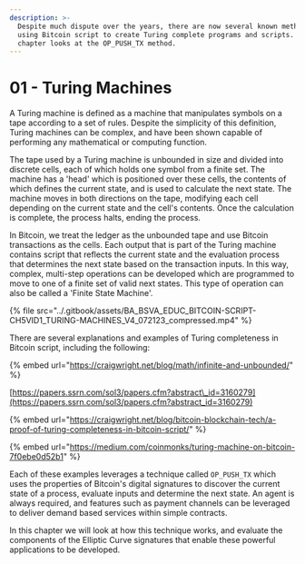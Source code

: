 ```yaml
---
description: >-
  Despite much dispute over the years, there are now several known methods of
  using Bitcoin script to create Turing complete programs and scripts. This
  chapter looks at the OP_PUSH_TX method.
---
```


# 01 - Turing Machines

A Turing machine is defined as a machine that manipulates symbols on a tape according to a set of rules. Despite the simplicity of this definition, Turing machines can be complex, and have been shown capable of performing any mathematical or computing function.

The tape used by a Turing machine is unbounded in size and divided into discrete cells, each of which holds one symbol from a finite set. The machine has a 'head' which is positioned over these cells, the contents of which defines the current state, and is used to calculate the next state. The machine moves in both directions on the tape, modifying each cell depending on the current state and the cell's contents. Once the calculation is complete, the process halts, ending the process.

In Bitcoin, we treat the ledger as the unbounded tape and use Bitcoin transactions as the cells. Each output that is part of the Turing machine contains script that reflects the current state and the evaluation process that determines the next state based on the transaction inputs. In this way, complex, multi-step operations can be developed which are programmed to move to one of a finite set of valid next states. This type of operation can also be called a 'Finite State Machine'.

{% file src="../.gitbook/assets/BA_BSVA_EDUC_BITCOIN-SCRIPT-CH5VID1_TURING-MACHINES_V4_072123_compressed.mp4" %}

There are several explanations and examples of Turing completeness in Bitcoin script, including the following:

{% embed url="https://craigwright.net/blog/math/infinite-and-unbounded/" %}

[https://papers.ssrn.com/sol3/papers.cfm?abstract\_id=3160279](https://papers.ssrn.com/sol3/papers.cfm?abstract_id=3160279)

{% embed url="https://craigwright.net/blog/bitcoin-blockchain-tech/a-proof-of-turing-completeness-in-bitcoin-script/" %}

{% embed url="https://medium.com/coinmonks/turing-machine-on-bitcoin-7f0ebe0d52b1" %}

Each of these examples leverages a technique called `OP_PUSH_TX` which uses the properties of Bitcoin's digital signatures to discover the current state of a process, evaluate inputs and determine the next state. An agent is always required, and features such as payment channels can be leveraged to deliver demand based services within simple contracts.

In this chapter we will look at how this technique works, and evaluate the components of the Elliptic Curve signatures that enable these powerful applications to be developed.
